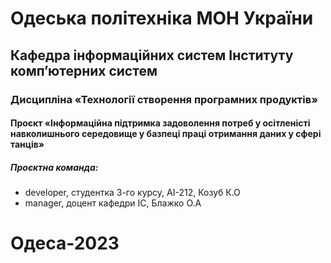 # Одеська політехніка МОН України

## Кафедра інформаційних систем Інституту комп’ютерних систем

### Дисципліна «Технології створення програмних продуктів»

#### Проєкт «Інформаційна підтримка задоволення потреб у осітленісті навколишнього середовище у базпеці праці отримання даних у сфері танців»

##### Проєктна команда:
- developer, студентка 3-го курсу, AI-212, Козуб К.О
- manager, доцент кафедри ІС, Блажко О.А

# Одеса-2023

